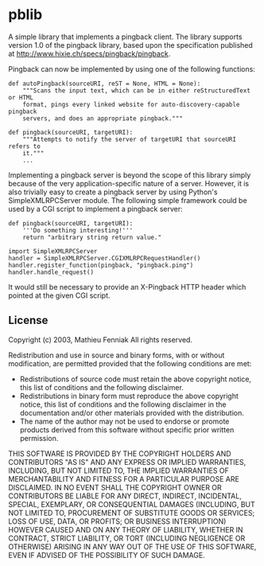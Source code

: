 pblib
=====

A simple library that implements a pingback client.  The library supports
version 1.0 of the pingback library, based upon the specification published
at http://www.hixie.ch/specs/pingback/pingback.

Pingback can now be implemented by using one of the following functions:

    def autoPingback(sourceURI, reST = None, HTML = None):
        """Scans the input text, which can be in either reStructuredText or HTML
        format, pings every linked website for auto-discovery-capable pingback
        servers, and does an appropriate pingback."""

    def pingback(sourceURI, targetURI):
        """Attempts to notify the server of targetURI that sourceURI refers to
        it."""
        ...

Implementing a pingback server is beyond the scope of this library simply
because of the very application-specific nature of a server.  However, it is
also trivially easy to create a pingback server by using Python's
SimpleXMLRPCServer module.  The following simple framework could be used
by a CGI script to implement a pingback server:

    def pingback(sourceURI, targetURI):
        '''Do something interesting!'''
        return "arbitrary string return value."

    import SimpleXMLRPCServer
    handler = SimpleXMLRPCServer.CGIXMLRPCRequestHandler()
    handler.register_function(pingback, "pingback.ping")
    handler.handle_request()

It would still be necessary to provide an X-Pingback HTTP header which pointed
at the given CGI script.

License
-------

Copyright (c) 2003, Mathieu Fenniak
All rights reserved.

Redistribution and use in source and binary forms, with or without
modification, are permitted provided that the following conditions are
met:

* Redistributions of source code must retain the above copyright notice,
this list of conditions and the following disclaimer.
* Redistributions in binary form must reproduce the above copyright notice,
this list of conditions and the following disclaimer in the documentation
and/or other materials provided with the distribution.
* The name of the author may not be used to endorse or promote products
derived from this software without specific prior written permission.

THIS SOFTWARE IS PROVIDED BY THE COPYRIGHT HOLDERS AND CONTRIBUTORS "AS IS"
AND ANY EXPRESS OR IMPLIED WARRANTIES, INCLUDING, BUT NOT LIMITED TO, THE
IMPLIED WARRANTIES OF MERCHANTABILITY AND FITNESS FOR A PARTICULAR PURPOSE
ARE DISCLAIMED. IN NO EVENT SHALL THE COPYRIGHT OWNER OR CONTRIBUTORS BE
LIABLE FOR ANY DIRECT, INDIRECT, INCIDENTAL, SPECIAL, EXEMPLARY, OR
CONSEQUENTIAL DAMAGES (INCLUDING, BUT NOT LIMITED TO, PROCUREMENT OF
SUBSTITUTE GOODS OR SERVICES; LOSS OF USE, DATA, OR PROFITS; OR BUSINESS
INTERRUPTION) HOWEVER CAUSED AND ON ANY THEORY OF LIABILITY, WHETHER IN
CONTRACT, STRICT LIABILITY, OR TORT (INCLUDING NEGLIGENCE OR OTHERWISE)
ARISING IN ANY WAY OUT OF THE USE OF THIS SOFTWARE, EVEN IF ADVISED OF THE
POSSIBILITY OF SUCH DAMAGE.
